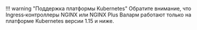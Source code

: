 !!! warning "Поддержка платформы Kubernetes"
    Обратите внимание, что Ingress‑контроллеры NGINX или NGINX Plus Валарм работают только на платформе Kubernetes версии 1.15 и ниже.
